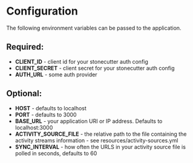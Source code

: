# Configuration

The following environment variables can be passed to the application.

## Required:

- **CLIENT_ID** - client id for your stonecutter auth config
- **CLIENT_SECRET** - client secret for your stonecutter auth config
- **AUTH_URL** - some auth provider

## Optional:

- **HOST** - defaults to localhost
- **PORT** - defaults to 3000
- **BASE_URL** - your application URI or IP address. Defaults to localhost:3000
- **ACTIVITY_SOURCE_FILE** - the relative path to the file containing the activity streams information - see resources/activity-sources.yml
- **SYNC_INTERVAL** - how often the URLS in your activity source file is polled in seconds, defaults to 60
